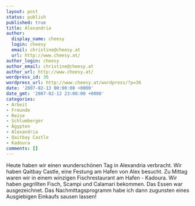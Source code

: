 ```yaml
---
layout: post
status: publish
published: true
title: Alexandria
author:
  display_name: cheesy
  login: cheesy
  email: christine@cheesy.at
  url: http://www.cheesy.at/
author_login: cheesy
author_email: christine@cheesy.at
author_url: http://www.cheesy.at/
wordpress_id: 36
wordpress_url: http://www.cheesy.at/wordpress/?p=36
date: '2007-02-13 00:00:00 +0000'
date_gmt: '2007-02-12 23:00:00 +0000'
categories:
- Arbeit
- Freunde
- Reise
- Schlumberger
- Ägypten
- Alexandria
- Qaitbay Castle
- Kadoura
comments: []
---
```

<!--:de--><!-- 3195-->Heute haben wir einen wunderschönen Tag in Alexandria verbracht. Wir haben Qaitbay Castle, eine Festung am Hafen von Alex besucht. Zu Mittag waren wir in einem winzigen Fischrestaurant am Hafen - Kadoura. Wir haben gegrillten Fisch, Scampi und Calamari bekommen. Das Essen war ausgezeichnet. Das Nachmittagsprogramm habe ich dann zugunsten eines Ausgiebigen Einkaufs sausen lassen!
<!--:-->
